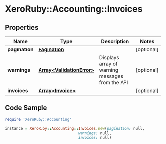 # XeroRuby::Accounting::Invoices

## Properties

Name | Type | Description | Notes
------------ | ------------- | ------------- | -------------
**pagination** | [**Pagination**](Pagination.md) |  | [optional] 
**warnings** | [**Array&lt;ValidationError&gt;**](ValidationError.md) | Displays array of warning messages from the API | [optional] 
**invoices** | [**Array&lt;Invoice&gt;**](Invoice.md) |  | [optional] 

## Code Sample

```ruby
require 'XeroRuby::Accounting'

instance = XeroRuby::Accounting::Invoices.new(pagination: null,
                                 warnings: null,
                                 invoices: null)
```


